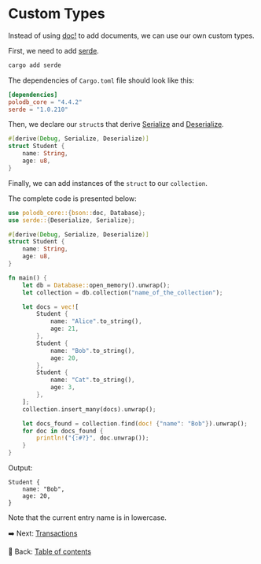 # Custom Types

Instead of using [doc!](https://docs.rs/bson/latest/bson/macro.doc.html) to add documents, we can use our own custom types.

First, we need to add [serde](https://docs.rs/serde/latest/serde/).

```sh
cargo add serde
```

The dependencies of `Cargo.toml` file should look like this:

```toml
[dependencies]
polodb_core = "4.4.2"
serde = "1.0.210"
```

Then, we declare our `struct`s that derive [Serialize](https://docs.rs/serde/latest/serde/trait.Serialize.html) and [Deserialize](https://docs.rs/serde/latest/serde/trait.Deserialize.html).

```rust
#[derive(Debug, Serialize, Deserialize)]
struct Student {
    name: String,
    age: u8,
}
```

Finally, we can add instances of the `struct` to our `collection`.

The complete code is presented below:

```rust
use polodb_core::{bson::doc, Database};
use serde::{Deserialize, Serialize};

#[derive(Debug, Serialize, Deserialize)]
struct Student {
    name: String,
    age: u8,
}

fn main() {
    let db = Database::open_memory().unwrap();
    let collection = db.collection("name_of_the_collection");

    let docs = vec![
        Student {
            name: "Alice".to_string(),
            age: 21,
        },
        Student {
            name: "Bob".to_string(),
            age: 20,
        },
        Student {
            name: "Cat".to_string(),
            age: 3,
        },
    ];
    collection.insert_many(docs).unwrap();

    let docs_found = collection.find(doc! {"name": "Bob"}).unwrap();
    for doc in docs_found {
        println!("{:#?}", doc.unwrap());
    }
}
```

Output:

```text
Student {
    name: "Bob",
    age: 20,
}
```

Note that the current entry name is in lowercase.

:arrow_right:  Next: [Transactions](./transactions.md)

:blue_book: Back: [Table of contents](./../README.md)
